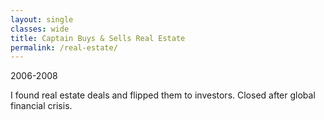 ```yaml
---
layout: single
classes: wide
title: Captain Buys & Sells Real Estate
permalink: /real-estate/
---
```

2006-2008

I found real estate deals and flipped them to investors. Closed after global financial crisis.